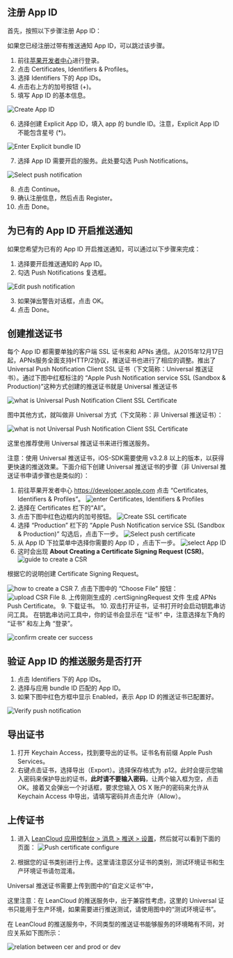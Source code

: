 ## 注册 App ID

首先，按照以下步骤注册 App ID：

如果您已经注册过带有推送通知 App ID，可以跳过该步骤。

1. 前往[苹果开发者中心](https://developer.apple.com/account/)进行登录。
2. 点击 Certificates, Identifiers & Profiles。
3. 选择 Identifiers 下的 App IDs。
4. 点击右上方的加号按钮 (+)。
5. 填写 App ID 的基本信息。

 ![Create App ID](images/ios_cert_v2/create_app_id.png)

6. 选择创建 Explicit App ID，填入 app 的 bundle ID。注意，Explicit App ID 不能包含星号 (*)。

 ![Enter Explicit bundle ID](images/ios_cert_v2/enter_explicit_app_id.png)

7. 选择 App ID 需要开启的服务。此处要勾选 Push Notifications。

 ![Select push notification](images/ios_cert_v2/select_push_notification.png)

8. 点击 Continue。
9. 确认注册信息，然后点击 Register。
10. 点击 Done。

## 为已有的 App ID 开启推送通知

如果您希望为已有的 App ID 开启推送通知，可以通过以下步骤来完成：

1. 选择要开启推送通知的 App ID。
2. 勾选 Push Notifications 复选框。

 ![Edit push notification](images/ios_cert_v2/edit_push_notification.png)

3. 如果弹出警告对话框，点击 OK。
4. 点击 Done。

## 创建推送证书

每个 App ID 都需要单独的客户端 SSL 证书来和 APNs 通信。从2015年12月17日起，APNs服务全面支持HTTP/2协议，推送证书也进行了相应的调整。推出了 Universal Push Notification Client SSL 证书（下文简称：Universal 推送证书）。通过下图中红框标注的 “Apple Push Notification service SSL (Sandbox & Production)”这种方式创建的推送证书就是 Universal 推送证书

   ![what is Universal Push Notification Client SSL Certificate](images/ios_cert_v2/what_is_universal_push_notification_client_ssl_certificate)
  
  图中其他方式，就叫做非 Universal 方式（下文简称：非 Universal 推送证书）：
  
  ![what is not Universal Push Notification Client SSL Certificate](images/ios_cert_v2/what_is_not_universal_push_notification_client_ssl_certificate)

这里也推荐使用 Universal 推送证书来进行推送服务。

注意：使用 Universal 推送证书，iOS-SDK需要使用 v3.2.8 以上的版本，以获得更快速的推送效果。下面介绍下创建 Universal 推送证书的步骤（非 Universal 推送证书申请步骤也是类似的）：

 1. 前往苹果开发者中心 https://developer.apple.com 点击 “Certificates, Identifiers & Profiles”。
 ![enter Certificates, Identifiers & Profiles](images/ios_cert_v2/enter_certificates_identifiers_profiles)
 2. 选择在 Certificates 栏下的“All”。
 3. 点击下图中红色边框内的加号按钮。
  ![Create SSL certificate](images/ios_cert_v2/create_ssl_certificate)
 4. 选择 “Production” 栏下的 “Apple Push Notification service SSL (Sandbox & Production)” 勾选后，点击下一步。
    ![Select push certificate](images/ios_cert_v2/what_is_universal_push_notification_client_ssl_certificate)
 5. 从 App ID 下拉菜单中选择你需要的 App ID ，点击下一步。
 ![select App ID](images/ios_cert_v2/select_app_id.png)
 6. 这时会出现 **About Creating a Certificate Signing Request (CSR)**。
  ![guide to create a CSR](images/ios_cert_v2/guide_to_create_a_csr.png)

  根据它的说明创建 Certificate Signing Request。
  
  ![how to create a CSR](images/ios_cert_v2/how_to_create_a_csr.png)
 7. 点击下图中的 “Choose File” 按钮：
  ![upload CSR File](images/ios_cert_v2/upload_csr_file.png)
 8. 上传刚刚生成的 .certSigningRequest 文件 生成 APNs Push Certificate。
 9. 下载证书。
 10. 双击打开证书，证书打开时会启动钥匙串访问工具。
  在钥匙串访问工具中，你的证书会显示在 “证书” 中，注意选择左下角的 “证书” 和左上角 “登录”。


   ![confirm create cer success](images/ios_cert_v2/confirm_create_cer_success.png)


## 验证 App ID 的推送服务是否打开

1. 点击 Identifiers 下的 App IDs。
2. 选择与应用 bundle ID 匹配的 App ID。
3. 如果下图中红色方框中显示 Enabled，表示 App ID 的推送证书已配置好。

 ![Verify push notification](images/ios_cert_v2/verify_push_notification.png)

## 导出证书

1. 打开 Keychain Access，找到要导出的证书。证书名有前缀 Apple Push Services。
2. 右键点击证书，选择导出（Export）。选择保存格式为 .p12。此时会提示您输入密码来保护导出的证书，**此时请不要输入密码**，让两个输入框为空，点击 OK。接着又会弹出一个对话框，要求您输入 OS X 账户的密码来允许从 Keychain Access 中导出，请填写密码并点击允许（Allow）。

## 上传证书

1. 进入 [LeanCloud 应用控制台 > 消息 > 推送 > 设置](/messaging.html?appid={{appid}}#/message/push/conf)，然后就可以看到下面的页面：
  ![Push certificate configure](images/ios_cert_v2/push_certificate_config.png)

2. 根据您的证书类别进行上传。这里请注意区分证书的类别，测试环境证书和生产环境证书请勿混淆。

 Universal 推送证书需要上传到图中的“自定义证书”中，

 这里注意：在 LeanCloud 的推送服务中，出于兼容性考虑，这里的 Universal 证书只能用于生产环境，如果需要进行推送测试，请使用图中的“测试环境证书”。

 在 LeanCloud 的推送服务中，不同类型的推送证书能够服务的环境略有不同，对应关系如下图所示：

 ![relation between cer and prod or dev](images/ios_cert_v2/relation_between_cer_and_prod_or_dev)